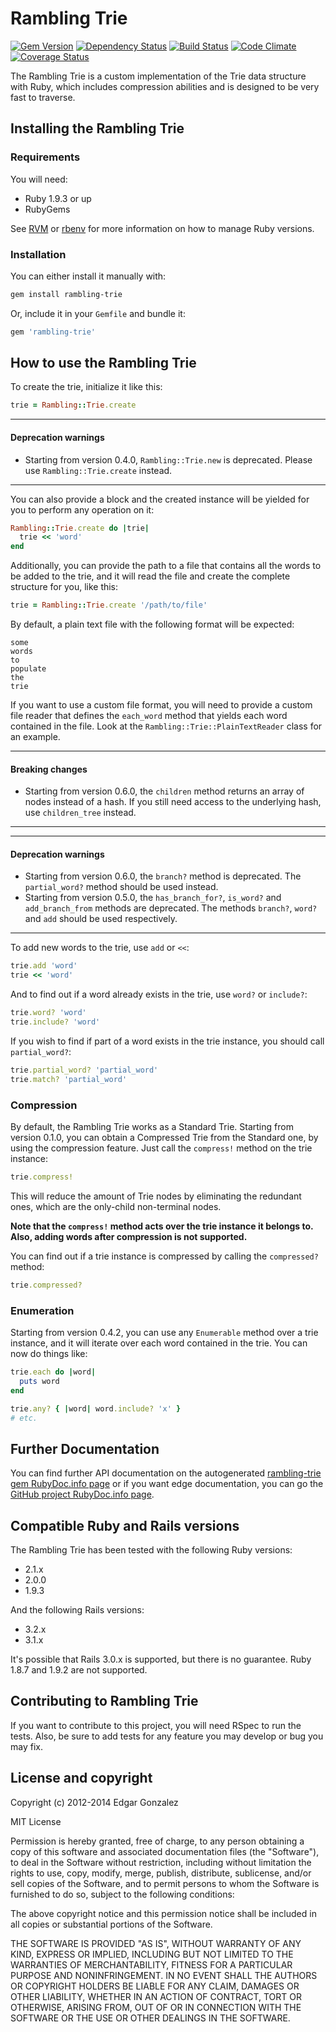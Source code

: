 # Rambling Trie

[![Gem Version][badge_fury_badge]][badge_fury_link] [![Dependency Status][gemnasium_badge]][gemnasium_link] [![Build Status][travis_ci_badge]][travis_ci_link] [![Code Climate][code_climate_badge]][code_climage_link] [![Coverage Status][coveralls_badge]][coveralls_link]

The Rambling Trie is a custom implementation of the Trie data structure with Ruby, which includes compression abilities and is designed to be very fast to traverse.

## Installing the Rambling Trie

### Requirements

You will need:

* Ruby 1.9.3 or up
* RubyGems

See [RVM][rvm] or [rbenv][rbenv] for more information on how to manage Ruby versions.

### Installation

You can either install it manually with:

``` bash
gem install rambling-trie
```

Or, include it in your `Gemfile` and bundle it:

``` ruby
gem 'rambling-trie'
```

## How to use the Rambling Trie

To create the trie, initialize it like this:

``` ruby
trie = Rambling::Trie.create
```

- - -

#### Deprecation warnings

* Starting from version 0.4.0, `Rambling::Trie.new` is deprecated. Please use `Rambling::Trie.create` instead.

- - -

You can also provide a block and the created instance will be yielded for you to perform any operation on it:

``` ruby
Rambling::Trie.create do |trie|
  trie << 'word'
end
```

Additionally, you can provide the path to a file that contains all the words to be added to the trie, and it will read the file and create the complete structure for you, like this:

``` ruby
trie = Rambling::Trie.create '/path/to/file'
```

By default, a plain text file with the following format will be expected:

``` text
some
words
to
populate
the
trie
```

If you want to use a custom file format, you will need to provide a custom file reader that defines the `each_word` method that yields each word contained in the file. Look at the `Rambling::Trie::PlainTextReader` class for an example.

- - -

#### Breaking changes

* Starting from version 0.6.0, the `children` method returns an array of nodes instead of a hash. If you still need access to the underlying hash, use `children_tree` instead.

- - -

- - -

#### Deprecation warnings

* Starting from version 0.6.0, the `branch?` method is deprecated. The `partial_word?` method should be used instead.
* Starting from version 0.5.0, the `has_branch_for?`, `is_word?` and `add_branch_from` methods are deprecated. The methods `branch?`, `word?` and `add` should be used respectively.

- - -

To add new words to the trie, use `add` or `<<`:

``` ruby
trie.add 'word'
trie << 'word'
```

And to find out if a word already exists in the trie, use `word?` or `include?`:

``` ruby
trie.word? 'word'
trie.include? 'word'
```

If you wish to find if part of a word exists in the trie instance, you should call `partial_word?`:

``` ruby
trie.partial_word? 'partial_word'
trie.match? 'partial_word'
```

### Compression

By default, the Rambling Trie works as a Standard Trie.
Starting from version 0.1.0, you can obtain a Compressed Trie from the Standard one, by using the compression feature.
Just call the `compress!` method on the trie instance:

``` ruby
trie.compress!
```

This will reduce the amount of Trie nodes by eliminating the redundant ones, which are the only-child non-terminal nodes.

__Note that the `compress!` method acts over the trie instance it belongs to.__
__Also, adding words after compression is not supported.__

You can find out if a trie instance is compressed by calling the `compressed?` method:

``` ruby
trie.compressed?
```

### Enumeration

Starting from version 0.4.2, you can use any `Enumerable` method over a trie instance, and it will iterate over each word contained in the trie. You can now do things like:

``` ruby
trie.each do |word|
  puts word
end

trie.any? { |word| word.include? 'x' }
# etc.
```

## Further Documentation

You can find further API documentation on the autogenerated [rambling-trie gem RubyDoc.info page][rubydoc] or if you want edge documentation, you can go the [GitHub project RubyDoc.info page][rubydoc_github].

## Compatible Ruby and Rails versions

The Rambling Trie has been tested with the following Ruby versions:

* 2.1.x
* 2.0.0
* 1.9.3

And the following Rails versions:

* 3.2.x
* 3.1.x

It's possible that Rails 3.0.x is supported, but there is no guarantee.
Ruby 1.8.7 and 1.9.2 are not supported.

## Contributing to Rambling Trie

If you want to contribute to this project, you will need RSpec to run the tests.
Also, be sure to add tests for any feature you may develop or bug you may fix.

## License and copyright

Copyright (c) 2012-2014 Edgar Gonzalez

MIT License

Permission is hereby granted, free of charge, to any person obtaining a copy of this software and associated documentation files (the "Software"), to deal in the Software without restriction, including without limitation the rights to use, copy, modify, merge, publish, distribute, sublicense, and/or sell copies of the Software, and to permit persons to whom the Software is furnished to do so, subject to the following conditions:

The above copyright notice and this permission notice shall be included in all copies or substantial portions of the Software.

THE SOFTWARE IS PROVIDED "AS IS", WITHOUT WARRANTY OF ANY KIND, EXPRESS OR IMPLIED, INCLUDING BUT NOT LIMITED TO THE WARRANTIES OF MERCHANTABILITY, FITNESS FOR A PARTICULAR PURPOSE AND NONINFRINGEMENT. IN NO EVENT SHALL THE AUTHORS OR COPYRIGHT HOLDERS BE LIABLE FOR ANY CLAIM, DAMAGES OR OTHER LIABILITY, WHETHER IN AN ACTION OF CONTRACT, TORT OR OTHERWISE, ARISING FROM, OUT OF OR IN CONNECTION WITH THE SOFTWARE OR THE USE OR OTHER DEALINGS IN THE SOFTWARE.

[badge_fury_badge]: https://badge.fury.io/rb/rambling-trie.svg
[badge_fury_link]: https://badge.fury.io/rb/rambling-trie
[code_climate_badge]: https://codeclimate.com/github/gonzedge/rambling-trie.png
[code_climage_link]: https://codeclimate.com/github/gonzedge/rambling-trie
[coveralls_badge]: https://coveralls.io/repos/gonzedge/rambling-trie/badge.png
[coveralls_link]: https://coveralls.io/r/gonzedge/rambling-trie
[gemnasium_badge]: https://gemnasium.com/gonzedge/rambling-trie.svg
[gemnasium_link]: https://gemnasium.com/gonzedge/rambling-trie
[travis_ci_badge]: https://secure.travis-ci.org/gonzedge/rambling-trie.svg
[travis_ci_link]: https://travis-ci.org/gonzedge/rambling-trie
[rvm]: https://rvm.io
[rbenv]: https://github.com/sstephenson/rbenv
[rubydoc]: http://rubydoc.info/gems/rambling-trie
[rubydoc_github]: http://rubydoc.info/github/gonzedge/rambling-trie
